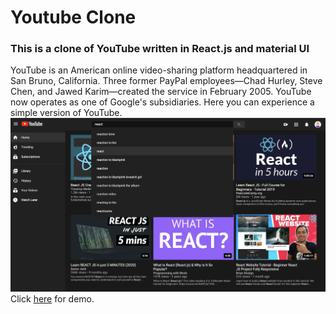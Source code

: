 # Youtube Clone
### This is a clone of YouTube written in React.js and material UI

YouTube is an American online video-sharing platform headquartered in San Bruno, California. Three former PayPal employees—Chad Hurley, Steve Chen, and Jawed Karim—created the service in February 2005. YouTube now operates as one of Google's subsidiaries.
Here you can experience a simple version of YouTube.
![alt screen-shot](./ss.png)
Click [here](https://ebinxavier.github.io/youtube/) for demo.


